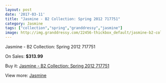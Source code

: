 ```yaml
---
layout: post
date: '2017-03-11'
title: "Jasmine - B2 Collection: Spring 2012 717751"
category: Jasmine
tags: ["collection","spring","granddressy","jasmine"]
image: http://img.granddressy.com/22456-thickbox_default/jasmine-b2-collection-spring-2012-717751.jpg
---
```

Jasmine - B2 Collection: Spring 2012 717751

On Sales: **$313.99**
<a href="https://www.granddressy.com/en/jasmine/21404-jasmine-b2-collection-spring-2012-717751.html"><amp-img layout="responsive" width="600" height="600" src="//img.granddressy.com/22456-thickbox_default/jasmine-b2-collection-spring-2012-717751.jpg" alt="Jasmine - B2 Collection: Spring 2012 717751 0" /></a>

Buy it: [Jasmine - B2 Collection: Spring 2012 717751](https://www.granddressy.com/en/jasmine/21404-jasmine-b2-collection-spring-2012-717751.html "Jasmine - B2 Collection: Spring 2012 717751")

View more: [Jasmine](https://www.granddressy.com/en/356-jasmine "Jasmine")